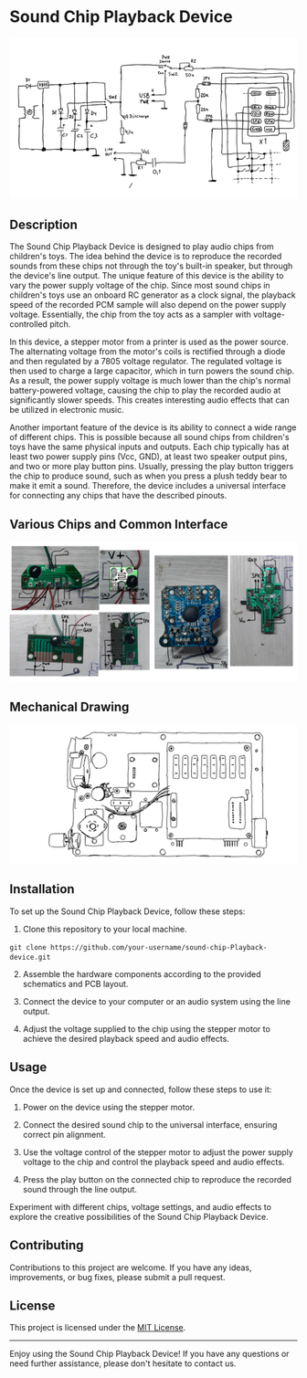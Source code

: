 # Sound Chip Playback Device

![Device](schematic1.gif)

## Description

The Sound Chip Playback Device is designed to play audio chips from children's toys. The idea behind the device is to reproduce the recorded sounds from these chips not through the toy's built-in speaker, but through the device's line output. The unique feature of this device is the ability to vary the power supply voltage of the chip. Since most sound chips in children's toys use an onboard RC generator as a clock signal, the playback speed of the recorded PCM sample will also depend on the power supply voltage. Essentially, the chip from the toy acts as a sampler with voltage-controlled pitch.

In this device, a stepper motor from a printer is used as the power source. The alternating voltage from the motor's coils is rectified through a diode and then regulated by a 7805 voltage regulator. The regulated voltage is then used to charge a large capacitor, which in turn powers the sound chip. As a result, the power supply voltage is much lower than the chip's normal battery-powered voltage, causing the chip to play the recorded audio at significantly slower speeds. This creates interesting audio effects that can be utilized in electronic music.

Another important feature of the device is its ability to connect a wide range of different chips. This is possible because all sound chips from children's toys have the same physical inputs and outputs. Each chip typically has at least two power supply pins (Vcc, GND), at least two speaker output pins, and two or more play button pins. Usually, pressing the play button triggers the chip to produce sound, such as when you press a plush teddy bear to make it emit a sound. Therefore, the device includes a universal interface for connecting any chips that have the described pinouts.

## Various Chips and Common Interface

![Chips](various_chips.png)

## Mechanical Drawing

![Chips](mechanical.png)

## Installation

To set up the Sound Chip Playback Device, follow these steps:

1. Clone this repository to your local machine.

```git clone https://github.com/your-username/sound-chip-Playback-device.git```

2. Assemble the hardware components according to the provided schematics and PCB layout.

3. Connect the device to your computer or an audio system using the line output.

4. Adjust the voltage supplied to the chip using the stepper motor to achieve the desired playback speed and audio effects.

## Usage

Once the device is set up and connected, follow these steps to use it:

1. Power on the device using the stepper motor.

2. Connect the desired sound chip to the universal interface, ensuring correct pin alignment.

3. Use the voltage control of the stepper motor to adjust the power supply voltage to the chip and control the playback speed and audio effects.

4. Press the play button on the connected chip to reproduce the recorded sound through the line output.

Experiment with different chips, voltage settings, and audio effects to explore the creative possibilities of the Sound Chip Playback Device.

## Contributing

Contributions to this project are welcome. If you have any ideas, improvements, or bug fixes, please submit a pull request.

## License

This project is licensed under the [MIT License](LICENSE).

---

Enjoy using the Sound Chip Playback Device! If you have any questions or need further assistance, please don't hesitate to contact us.

